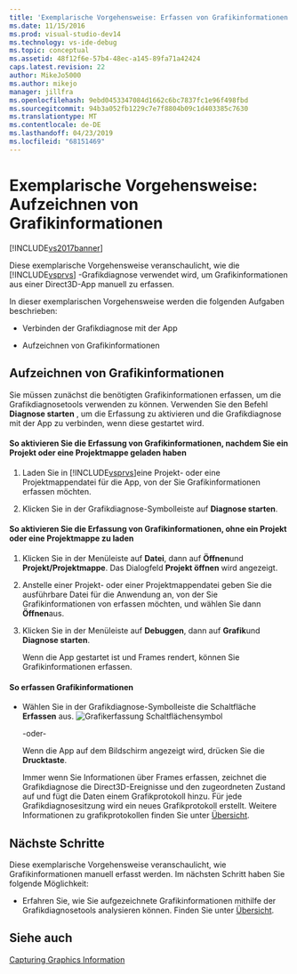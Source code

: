 ```yaml
---
title: 'Exemplarische Vorgehensweise: Erfassen von Grafikinformationen | Microsoft-Dokumentation'
ms.date: 11/15/2016
ms.prod: visual-studio-dev14
ms.technology: vs-ide-debug
ms.topic: conceptual
ms.assetid: 48f12f6e-57b4-48ec-a145-89fa71a42424
caps.latest.revision: 22
author: MikeJo5000
ms.author: mikejo
manager: jillfra
ms.openlocfilehash: 9ebd0453347084d1662c6bc7837fc1e96f498fbd
ms.sourcegitcommit: 94b3a052fb1229c7e7f8804b09c1d403385c7630
ms.translationtype: MT
ms.contentlocale: de-DE
ms.lasthandoff: 04/23/2019
ms.locfileid: "68151469"
---
```

# <a name="walkthrough-capturing-graphics-information"></a>Exemplarische Vorgehensweise: Aufzeichnen von Grafikinformationen
[!INCLUDE[vs2017banner](../includes/vs2017banner.md)]

Diese exemplarische Vorgehensweise veranschaulicht, wie die [!INCLUDE[vsprvs](../includes/vsprvs-md.md)] -Grafikdiagnose verwendet wird, um Grafikinformationen aus einer Direct3D-App manuell zu erfassen.  
  
 In dieser exemplarischen Vorgehensweise werden die folgenden Aufgaben beschrieben:  
  
- Verbinden der Grafikdiagnose mit der App  
  
- Aufzeichnen von Grafikinformationen  
  
## <a name="capturing-graphics-information"></a>Aufzeichnen von Grafikinformationen  
 Sie müssen zunächst die benötigten Grafikinformationen erfassen, um die Grafikdiagnosetools verwenden zu können. Verwenden Sie den Befehl **Diagnose starten** , um die Erfassung zu aktivieren und die Grafikdiagnose mit der App zu verbinden, wenn diese gestartet wird.  
  
#### <a name="to-enable-the-capture-of-graphics-information-after-a-project-or-solution-is-loaded"></a>So aktivieren Sie die Erfassung von Grafikinformationen, nachdem Sie ein Projekt oder eine Projektmappe geladen haben  
  
1. Laden Sie in [!INCLUDE[vsprvs](../includes/vsprvs-md.md)]eine Projekt- oder eine Projektmappendatei für die App, von der Sie Grafikinformationen erfassen möchten.  
  
2. Klicken Sie in der Grafikdiagnose-Symbolleiste auf **Diagnose starten**.  
  
#### <a name="to-enable-the-capture-of-graphics-information-without-loading-a-project-or-solution"></a>So aktivieren Sie die Erfassung von Grafikinformationen, ohne ein Projekt oder eine Projektmappe zu laden  
  
1. Klicken Sie in der Menüleiste auf **Datei**, dann auf **Öffnen**und **Projekt/Projektmappe**. Das Dialogfeld **Projekt öffnen** wird angezeigt.  
  
2. Anstelle einer Projekt- oder einer Projektmappendatei geben Sie die ausführbare Datei für die Anwendung an, von der Sie Grafikinformationen von erfassen möchten, und wählen Sie dann **Öffnen**aus.  
  
3. Klicken Sie in der Menüleiste auf **Debuggen**, dann auf **Grafik**und **Diagnose starten**.  
  
   Wenn die App gestartet ist und Frames rendert, können Sie Grafikinformationen erfassen.  
  
#### <a name="to-capture-graphics-information"></a>So erfassen Grafikinformationen  
  
- Wählen Sie in der Grafikdiagnose-Symbolleiste die Schaltfläche **Erfassen** aus. ![Grafikerfassung Schaltflächensymbol](../debugger/media/debuggingdirectxgraphics.png "DebuggingDirectXGraphics")  
  
   -oder-  
  
   Wenn die App auf dem Bildschirm angezeigt wird, drücken Sie die **Drucktaste**.  
  
  Immer wenn Sie Informationen über Frames erfassen, zeichnet die Grafikdiagnose die Direct3D-Ereignisse und den zugeordneten Zustand auf und fügt die Daten einem Grafikprotokoll hinzu. Für jede Grafikdiagnosesitzung wird ein neues Grafikprotokoll erstellt. Weitere Informationen zu grafikprotokollen finden Sie unter [Übersicht](../debugger/overview-of-visual-studio-graphics-diagnostics.md).  
  
## <a name="next-steps"></a>Nächste Schritte  
 Diese exemplarische Vorgehensweise veranschaulicht, wie Grafikinformationen manuell erfasst werden. Im nächsten Schritt haben Sie folgende Möglichkeit:  
  
- Erfahren Sie, wie Sie aufgezeichnete Grafikinformationen mithilfe der Grafikdiagnosetools analysieren können. Finden Sie unter [Übersicht](../debugger/overview-of-visual-studio-graphics-diagnostics.md).  
  
## <a name="see-also"></a>Siehe auch  
 [Capturing Graphics Information](../debugger/capturing-graphics-information.md)
